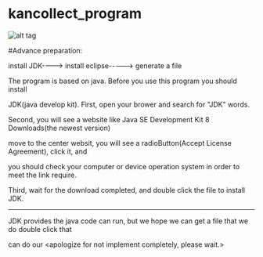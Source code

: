 # kancollect_program
![alt tag](https://cloud.githubusercontent.com/assets/6151191/9974277/6334757c-5ec2-11e5-9963-491bcb06d418.JPG)

#Advance preparation:

install JDK----> install eclipse-----> generate a file

The program is based on java. Before you use this program you should install 

JDK(java develop kit). First, open your brower and search for "JDK" words.

Second, you will see a website like Java SE Development Kit 8 Downloads(the newest version)

move to the center websit, you will see a radioButton(Accept License Agreement), click it, and 

you should check your computer or device operation system in order to meet the link require.

Third, wait for the download completed, and double click the file to install JDK.

-------------------------------------------------------------------------------------------------

JDK provides the java code can run, but we hope we can get a file that we do double click that

can do our  <apologize for not implement completely, please wait.>
